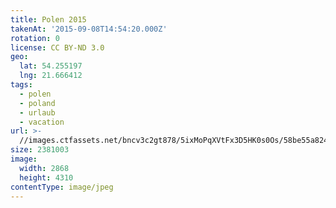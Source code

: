 ```yaml
---
title: Polen 2015
takenAt: '2015-09-08T14:54:20.000Z'
rotation: 0
license: CC BY-ND 3.0
geo:
  lat: 54.255197
  lng: 21.666412
tags:
  - polen
  - poland
  - urlaub
  - vacation
url: >-
  //images.ctfassets.net/bncv3c2gt878/5ixMoPqXVtFx3D5HK0s0Os/58be55a8247ab5c5422daa43688335c0/polen-2015_25931669556_o
size: 2381003
image:
  width: 2868
  height: 4310
contentType: image/jpeg
---
```


